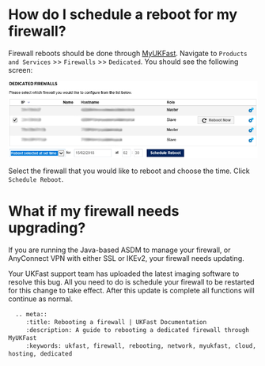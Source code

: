 # How do I schedule a reboot for my firewall?

Firewall reboots should be done through [MyUKFast](https://my.ukfast.co.uk). Navigate to `Products and Services` >> `Firewalls` >> `Dedicated`. You should see the following screen:

![firewallrebootscreen](files/FirewallRebootscreen.png)

Select the firewall that you would like to reboot and choose the time. Click `Schedule Reboot`.


# What if my firewall needs upgrading?

If you are running the Java-based ASDM to manage your firewall, or AnyConnect VPN with either SSL or IKEv2, your firewall needs updating.

Your UKFast support team has uploaded the latest imaging software to resolve this bug. All you need to do is schedule your firewall to be restarted for this change to take effect.  After this update is complete all functions will continue as normal.

```eval_rst
  .. meta::
     :title: Rebooting a firewall | UKFast Documentation
     :description: A guide to rebooting a dedicated firewall through MyUKFast
     :keywords: ukfast, firewall, rebooting, network, myukfast, cloud, hosting, dedicated
```
